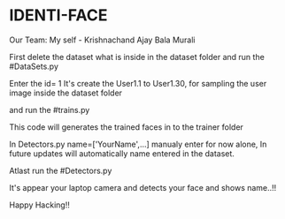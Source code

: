 # IDENTI-FACE

Our Team: 
      My self - Krishnachand
      Ajay
      Bala Murali

First delete the dataset what is inside in the dataset folder
  and run the 
    #DataSets.py
    
Enter the id= 1
    It's create the User1.1 to User1.30, for sampling the user image inside the dataset folder
    
  and run the
    #trains.py
    
This code will generates the trained faces in to the trainer folder

In Detectors.py name=['YourName',...] manualy enter for now alone, In future updates will automatically name entered in the dataset.

Atlast
  run the
    #Detectors.py

It's appear your laptop camera and detects your face and shows name..!!

Happy Hacking!!
